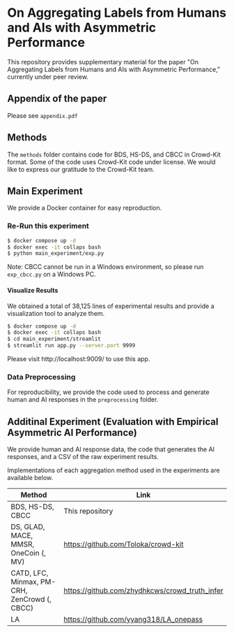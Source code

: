 # On Aggregating Labels from Humans and AIs with Asymmetric Performance

This repository provides supplementary material for the paper "On Aggregating Labels from Humans and AIs with Asymmetric Performance," currently under peer review.

## Appendix of the paper
Please see `appendix.pdf`

## Methods
The `methods` folder contains code for BDS, HS-DS, and CBCC in Crowd-Kit format. Some of the code uses Crowd-Kit code under license. We would like to express our gratitude to the Crowd-Kit team.

## Main Experiment
We provide a Docker container for easy reproduction.

### Re-Run this experiment
```sh
$ docker compose up -d
$ docker exec -it collaps bash
$ python main_experiment/exp.py
```
Note: CBCC cannot be run in a Windows environment, so please run `exp_cbcc.py` on a Windows PC.

#### Visualize Results
We obtained a total of 38,125 lines of experimental results and provide a visualization tool to analyze them.

```sh
$ docker compose up -d
$ docker exec -it collaps bash
$ cd main_experiment/streamlit
$ streamlit run app.py --server.port 9999
```

Please visit http://localhost:9009/ to use this app.

### Data Preprocessing
For reproducibility, we provide the code used to process and generate human and AI responses in the `preprocessing` folder.

## Additinal Experiment (Evaluation with Empirical Asymmetric AI Performance)
We provide human and AI response data, the code that generates the AI ​​responses, and a CSV of the raw experiment results.

Implementations of each aggregation method used in the experiments are available below.

| Method                                       | Link                                           |
|----------------------------------------------|------------------------------------------------|
| BDS, HS-DS, CBCC                             | This repository                                |
| DS, GLAD, MACE, MMSR, OneCoin (, MV)         | https://github.com/Toloka/crowd-kit            |
| CATD, LFC, Minmax, PM-CRH, ZenCrowd (, CBCC) | https://github.com/zhydhkcws/crowd_truth_infer |
| LA                                           | https://github.com/yyang318/LA_onepass         |


